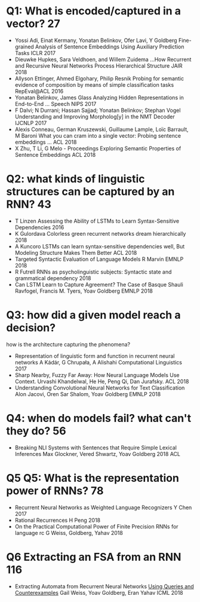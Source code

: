 # Q1: What is encoded/captured in a vector? 27

* Yossi Adi, Einat Kermany, Yonatan Belinkov, Ofer Lavi, Y Goldberg
  Fine-grained Analysis of Sentence Embeddings Using Auxiliary Prediction Tasks
  ICLR 2017
* Dieuwke Hupkes, Sara Veldhoen, and Willem Zuidema
  ...How Recurrent and Recursive Neural Networks Process Hierarchical Structure
  JAIR 2018
* Allyson Ettinger, Ahmed Elgohary, Philip Resnik
  Probing for semantic evidence of composition 
    by means of simple classification tasks 
  RepEval@ACL 2016
* Yonatan Belinkov, James Glass
  Analyzing Hidden Representations in End-to-End … Speech
  NIPS 2017
* F Dalvi; N Durrani; Hassan Sajjad; Yonatan Belinkov; Stephan Vogel
  Understanding and Improving Morpholog[y] in the NMT Decoder
  IJCNLP 2017
* Alexis Conneau, German Kruszewski, Guillaume Lample, Loïc Barrault, M Baroni
  What you can cram into a single vector: Probing sentence embeddings ...
  ACL 2018
* X Zhu, T Li, G Melo - Proceedings
  Exploring Semantic Properties of Sentence Embeddings
  ACL 2018

# Q2: what kinds of linguistic structures can be captured by an RNN? 43

* T Linzen
  Assessing the Ability of LSTMs to Learn Syntax-Sensitive Dependencies
  2016
* K Gulordava
  Colorless green recurrent networks dream hierarchically
  2018
* A Kuncoro
  LSTMs can learn syntax-sensitive dependencies well,
  But Modeling Structure Makes Them Better 
  ACL 2018
* Targeted Syntactic Evaluation of Language Models
  R Marvin
  EMNLP 2018
* R Futrell
  RNNs as psycholinguistic subjects: Syntactic state and grammatical dependency
  2018
* Can LSTM Learn to Capture Agreement? The Case of Basque
  Shauli Ravfogel, Francis M. Tyers, Yoav Goldberg 
  EMNLP 2018

# Q3: how did a given model reach a decision?  
  how is the architecture capturing the phenomena?

* Representation of linguistic form and function in recurrent neural networks
  A Kádár, G Chrupała, A Alishahi
  Computational Linguistics 2017
* Sharp Nearby, Fuzzy Far Away: How Neural Language Models Use Context.
  Urvashi Khandelwal, He He, Peng Qi, Dan Jurafsky.
  ACL 2018
* Understanding Convolutional Neural Networks for Text Classification
  Alon Jacovi, Oren Sar Shalom, Yoav Goldberg
  EMNLP 2018

# Q4: when do models fail? what can't they do? 56

* Breaking NLI Systems with Sentences that Require Simple Lexical Inferences
  Max Glockner, Vered Shwartz, Yoav Goldberg 
  2018 ACL

# Q5 Q5: What is the representation power of RNNs? 78

* Recurrent Neural Networks as Weighted Language Recognizers
  Y Chen
  2017
* Rational Recurrences
  H Peng
  2018
* On the Practical Computational Power of Finite Precision RNNs for language rc 
  G Weiss, Goldberg, Yahav
  2018

# Q6 Extracting an FSA from an RNN 116

* Extracting Automata from Recurrent Neural Networks
    [Using Queries and Counterexamples](https://arxiv.org/abs/1711.09576)
  Gail Weiss, Yoav Goldberg, Eran Yahav
  ICML 2018

